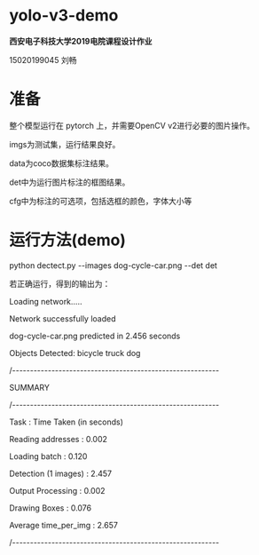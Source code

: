 # yolo-v3-demo

**西安电子科技大学2019电院课程设计作业**

15020199045 刘畅

# 准备

整个模型运行在 pytorch 上，并需要OpenCV v2进行必要的图片操作。

imgs为测试集，运行结果良好。

data为coco数据集标注结果。

det中为运行图片标注的框图结果。

cfg中为标注的可选项，包括选框的颜色，字体大小等


# 运行方法(demo)

python dectect.py --images dog-cycle-car.png --det det

若正确运行，得到的输出为：

Loading network.....

Network successfully loaded

dog-cycle-car.png    predicted in  2.456 seconds

Objects Detected:    bicycle truck dog

/----------------------------------------------------------

SUMMARY

/----------------------------------------------------------

Task                     : Time Taken (in seconds)

Reading addresses        : 0.002

Loading batch            : 0.120

Detection (1 images)     : 2.457

Output Processing        : 0.002

Drawing Boxes            : 0.076

Average time_per_img     : 2.657

/----------------------------------------------------------

